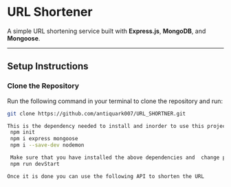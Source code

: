 # **URL Shortener**

A simple URL shortening service built with **Express.js**, **MongoDB**, and **Mongoose**.

---

## **Setup Instructions**

### **Clone the Repository**

Run the following command in your terminal to clone the repository and run:

```bash
git clone https://github.com/antiquark007/URL_SHORTNER.git

This is the dependency needed to install and inorder to use this project
 npm init
 npm i express mongoose
 npm i --save-dev nodemon

 Make sure that you have installed the above dependencies and  change package.json folder and to run the server use the following command
 npm run devStart

Once it is done you can use the following API to shorten the URL
